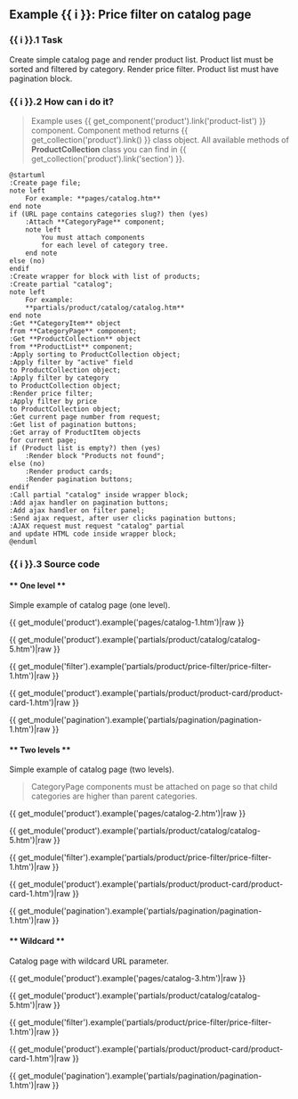 ## Example {{ i }}: Price filter on catalog page

### {{ i }}.1 Task
Create simple catalog page and render product list.
Product list must be sorted and filtered by category.
Render price filter.
Product list must have pagination block.

### {{ i }}.2 How can i do it?

> Example uses {{ get_component('product').link('product-list') }} component.
Component method returns {{ get_collection('product').link() }} class object.
All available methods of **ProductCollection** class you can find in {{ get_collection('product').link('section') }}.

```plantuml
@startuml
:Create page file;
note left
    For example: **pages/catalog.htm**
end note
if (URL page contains categories slug?) then (yes)
    :Attach **CategoryPage** component;
    note left
        You must attach components
        for each level of category tree.
    end note
else (no)
endif
:Create wrapper for block with list of products;
:Create partial "catalog";
note left
    For example:
    **partials/product/catalog/catalog.htm**
end note
:Get **CategoryItem** object
from **CategoryPage** component;
:Get **ProductCollection** object
from **ProductList** component;
:Apply sorting to ProductCollection object;
:Apply filter by "active" field
to ProductCollection object;
:Apply filter by category
to ProductCollection object;
:Render price filter;
:Apply filter by price
to ProductCollection object;
:Get current page number from request;
:Get list of pagination buttons;
:Get array of ProductItem objects
for current page;
if (Product list is empty?) then (yes)
    :Render block "Products not found";
else (no)
    :Render product cards;
    :Render pagination buttons;
endif
:Call partial "catalog" inside wrapper block;
:Add ajax handler on pagination buttons;
:Add ajax handler on filter panel;
:Send ajax request, after user clicks pagination buttons;
:AJAX request must request "catalog" partial
and update HTML code inside wrapper block;
@enduml
```

### {{ i }}.3 Source code

<!-- tabs:start -->

#### ** One level **

Simple example of catalog page (one level).

{{ get_module('product').example('pages/catalog-1.htm')|raw }}

{{ get_module('product').example('partials/product/catalog/catalog-5.htm')|raw }}

{{ get_module('filter').example('partials/product/price-filter/price-filter-1.htm')|raw }}

{{ get_module('product').example('partials/product/product-card/product-card-1.htm')|raw }}

{{ get_module('pagination').example('partials/pagination/pagination-1.htm')|raw }}

#### ** Two levels **

Simple example of catalog page (two levels).

> CategoryPage components must be attached on page so that child categories are higher than parent categories.

{{ get_module('product').example('pages/catalog-2.htm')|raw }}

{{ get_module('product').example('partials/product/catalog/catalog-5.htm')|raw }}

{{ get_module('filter').example('partials/product/price-filter/price-filter-1.htm')|raw }}

{{ get_module('product').example('partials/product/product-card/product-card-1.htm')|raw }}

{{ get_module('pagination').example('partials/pagination/pagination-1.htm')|raw }}

#### ** Wildcard **

Catalog page with wildcard URL parameter.

{{ get_module('product').example('pages/catalog-3.htm')|raw }}

{{ get_module('product').example('partials/product/catalog/catalog-5.htm')|raw }}

{{ get_module('filter').example('partials/product/price-filter/price-filter-1.htm')|raw }}

{{ get_module('product').example('partials/product/product-card/product-card-1.htm')|raw }}

{{ get_module('pagination').example('partials/pagination/pagination-1.htm')|raw }}

<!-- tabs:end -->